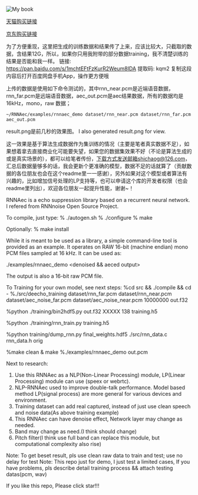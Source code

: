 ![My book](https://github.com/shichaog/WebRTC-audio-processing/blob/master/book.png)

[天猫购买链接](https://detail.tmall.com/item.htm?spm=a220m.1000858.1000725.6.3a8e144cSO3Gp9&id=616382027158&areaId=330100&user_id=1932014659&cat_id=2&is_b=1&rn=919b763eb3051be569c91f85996e73eb)

[京东购买链接](https://item.jd.com/12838726.html)

为了方便重现，这里把生成的训练数据和结果传了上来，应该比较大，只截取的数据，含结果12G，所以，如果你只用我附带的部分数据training，我不清楚训练的结果是否能和我一样。
链接: https://pan.baidu.com/s/1mchtEFtFzKurR2Weum8IDA 提取码: kqm2 复制这段内容后打开百度网盘手机App，操作更方便哦

上传的数据是使用如下命令测试的，其中rnn_near.pcm是近端语音数据，rnn_far.pcm是远端语音数据，aec_out.pcm是aec结果数据，所有的数据均是16kHz，mono，raw 数据；
```
~/RNNAec/examples/rnnaec_demo dataset/rnn_near.pcm dataset/rnn_far.pcm aec_out.pcm
```
result.png是前几秒的效果图。
I also generated result.png for view.

这一效果是基于算法生成数据作为集训练的情况（主要是笔者真实数据不足），如果想着拿去直接商业化可能要失望，如果您的数据集效果不好（不论是算法生成的或是真实场景的），都可以给笔者传份，下载方式发送邮箱shichaog@126.com，汇总后数据量够多的话，我会更新个更准确的模型，数据不足的话就算了（贡献数据的各位朋友也会在这个readme里一一感谢），另外如果对这个模型或者算法有兴趣的，比如增加信号处理的LP支持等，也可以申请这个库的开发者权限（也会readme里列出），欢迎各位朋友一起提升性能，谢谢~！

RNNAec is a echo suppression library based on a recurrent neural network.
I refered from RNNnoise Open Source Project.

To compile, just type:
% ./autogen.sh
% ./configure
% make

Optionally:
% make install

While it is meant to be used as a library, a simple command-line tool is
provided as an example. It operates on RAW 16-bit (machine endian) mono
PCM files sampled at 16 kHz. It can be used as:

./examples/rnnaec_demo <mono near speech> <mono far speech> <denoised && aeced output>

The output is also a 16-bit raw PCM file.

To Training for your own model, see next steps:
%cd src && ./compile && cd -
%./src/deecho_training dataset/rnn_far.pcm dataset/rnn_near.pcm dataset/aec_noise_far.pcm dataset/aec_noise_near.pcm 10000000 out.f32

%python ./training/bin2hdf5.py out.f32 XXXXX 138 training.h5

%python ./training/rnn_train.py training.h5

%python training/dump_rnn.py final_weights.hdf5 ./src/rnn_data.c rnn_data.h orig

%make clean & make
%./examples/rnnaec_demo <near speech> <far speech> out.pcm

Next to research:
1) Use this RNNAec as a NLP(Non-Linear Processing) module, LP(Linear Processing) module can use (speex or webrtc).
2) NLP-RNNAec used to improve double-talk performance. Model based method LP(signal process) are more general for various devices and environment.
3) Training dataset can add real captured, instead of just use clean speech and noise data(As above training example)
4) This RNNAec can have denoise effect, Network layer may change as needed.
5) Band may change as need.(I think should change)
6) Pitch filter(I think use full band can replace this module, but computational complexity also rise)

Note: To get beset result, pls use clean raw data to train and test; use no delay for test
Note: This repo just for demo, I just test a limited cases, If you have problems, pls describe detail training process && attach testing datas(pcm, wav)

If you like this repo, Please click star!!!
